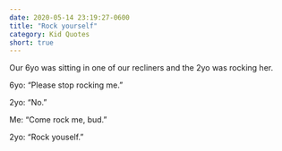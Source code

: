 ```yaml
---
date: 2020-05-14 23:19:27-0600
title: "Rock yourself"
category: Kid Quotes
short: true
---
```


Our 6yo was sitting in one of our recliners and the 2yo was rocking her.

6yo: “Please stop rocking me.”

2yo: “No.”

Me: “Come rock me, bud.”

2yo: “Rock youself.”
